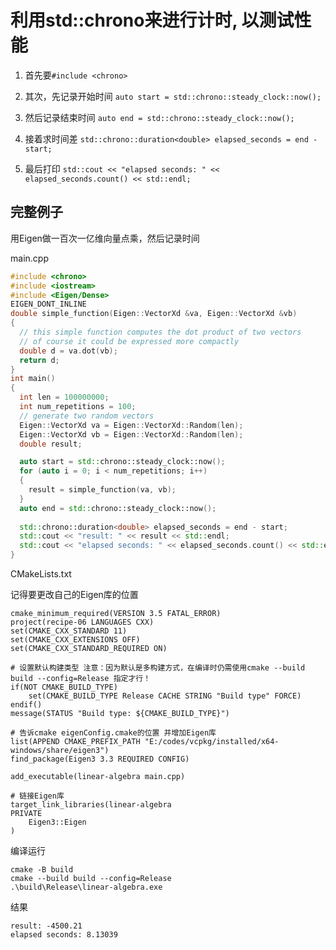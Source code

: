 # 利用std::chrono来进行计时, 以测试性能

1. 首先要`#include <chrono>`

2. 其次，先记录开始时间
`auto start = std::chrono::steady_clock::now();`

3. 然后记录结束时间
`auto end = std::chrono::steady_clock::now();`

4. 接着求时间差
`std::chrono::duration<double> elapsed_seconds = end - start;`

5. 最后打印
`std::cout << "elapsed seconds: " << elapsed_seconds.count() << std::endl;`


## 完整例子
用Eigen做一百次一亿维向量点乘，然后记录时间

main.cpp
```cpp
#include <chrono>
#include <iostream>
#include <Eigen/Dense>
EIGEN_DONT_INLINE
double simple_function(Eigen::VectorXd &va, Eigen::VectorXd &vb)
{
  // this simple function computes the dot product of two vectors
  // of course it could be expressed more compactly
  double d = va.dot(vb);
  return d;
}
int main()
{
  int len = 100000000;
  int num_repetitions = 100;
  // generate two random vectors
  Eigen::VectorXd va = Eigen::VectorXd::Random(len);
  Eigen::VectorXd vb = Eigen::VectorXd::Random(len);
  double result;

  auto start = std::chrono::steady_clock::now();
  for (auto i = 0; i < num_repetitions; i++)
  {
    result = simple_function(va, vb);
  }
  auto end = std::chrono::steady_clock::now();
  
  std::chrono::duration<double> elapsed_seconds = end - start;
  std::cout << "result: " << result << std::endl;
  std::cout << "elapsed seconds: " << elapsed_seconds.count() << std::endl;
}
```

CMakeLists.txt

记得要更改自己的Eigen库的位置
```
cmake_minimum_required(VERSION 3.5 FATAL_ERROR)
project(recipe-06 LANGUAGES CXX)
set(CMAKE_CXX_STANDARD 11)
set(CMAKE_CXX_EXTENSIONS OFF)
set(CMAKE_CXX_STANDARD_REQUIRED ON)

# 设置默认构建类型 注意：因为默认是多构建方式，在编译时仍需使用cmake --build build --config=Release 指定才行！
if(NOT CMAKE_BUILD_TYPE)
    set(CMAKE_BUILD_TYPE Release CACHE STRING "Build type" FORCE)
endif()
message(STATUS "Build type: ${CMAKE_BUILD_TYPE}")

# 告诉cmake eigenConfig.cmake的位置 并增加Eigen库
list(APPEND CMAKE_PREFIX_PATH "E:/codes/vcpkg/installed/x64-windows/share/eigen3")
find_package(Eigen3 3.3 REQUIRED CONFIG)

add_executable(linear-algebra main.cpp)

# 链接Eigen库
target_link_libraries(linear-algebra
PRIVATE
    Eigen3::Eigen
)
```


编译运行

```
cmake -B build
cmake --build build --config=Release
.\build\Release\linear-algebra.exe
```

结果
```
result: -4500.21
elapsed seconds: 8.13039
```
